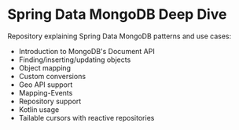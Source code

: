 # Spring Data MongoDB Deep Dive

Repository explaining Spring Data MongoDB patterns and use cases:

* Introduction to MongoDB's Document API
* Finding/inserting/updating objects
* Object mapping
* Custom conversions
* Geo API support
* Mapping-Events
* Repository support
* Kotlin usage
* Tailable cursors with reactive repositories
